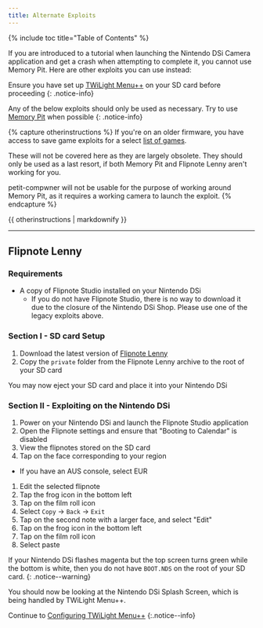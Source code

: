 ```yaml
---
title: Alternate Exploits
---
```


{% include toc title="Table of Contents" %}

If you are introduced to a tutorial when launching the Nintendo DSi Camera application and get a crash when attempting to complete it, you cannot use Memory Pit. Here are other exploits you can use instead:

Ensure you have set up [TWiLight Menu++](launching-the-exploit#twilight-menu) on your SD card before proceeding
{: .notice-info}

Any of the below exploits should only be used as necessary. Try to use [Memory Pit](launching-the-exploit) when possible
{: .notice-info}

{% capture otherinstructions %}
If you're on an older firmware, you have access to save game exploits for a select [list of games](https://dsibrew.org/wiki/DSi_exploits#DSiWare(True_DSi-Mode)_Exploits).

These will not be covered here as they are largely obsolete. They should only be used as a last resort, if both Memory Pit and Flipnote Lenny aren't working for you.

petit-compwner will not be usable for the purpose of working around Memory Pit, as it requires a working camera to launch the exploit.
{% endcapture %}

<div class="notice--primary">{{ otherinstructions | markdownify }}</div>

---

## Flipnote Lenny
### Requirements

- A copy of Flipnote Studio installed on your Nintendo DSi
   - If you do not have Flipnote Studio, there is no way to download it due to the closure of the Nintendo DSi Shop. Please use one of the legacy exploits above.

### Section I - SD card Setup
1. Download the latest version of [Flipnote Lenny](https://davejmurphy.com/%CD%A1-%CD%9C%CA%96-%CD%A1/)
1. Copy the `private` folder from the Flipnote Lenny archive to the root of your SD card

You may now eject your SD card and place it into your Nintendo DSi

### Section II - Exploiting on the Nintendo DSi

1. Power on your Nintendo DSi and launch the Flipnote Studio application
1. Open the Flipnote settings and ensure that "Booting to Calendar" is disabled
1. View the flipnotes stored on the SD card
1. Tap on the face corresponding to your region
  - If you have an AUS console, select EUR
1. Edit the selected flipnote
1. Tap the frog icon in the bottom left
1. Tap on the film roll icon
1. Select `Copy` -> `Back` -> `Exit`
1. Tap on the second note with a larger face, and select "Edit"
1. Tap on the frog icon in the bottom left
1. Tap on the film roll icon
1. Select paste

If your Nintendo DSi flashes magenta but the top screen turns green while the bottom is white, then you do not have `BOOT.NDS` on the root of your SD card.
{: .notice--warning}

You should now be looking at the Nintendo DSi Splash Screen, which is being handled by TWiLight Menu++.

Continue to [Configuring TWiLight Menu++](/launching-the-exploit#section-iii---configuring-twilight-menu)
{:.notice--info}
